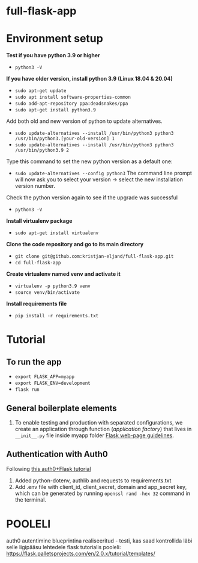 # full-flask-app
# Environment setup
**Test if you have python 3.9 or higher**
* `python3 -V`

**If you have older version, install python 3.9 (Linux 18.04 & 20.04)**
* `sudo apt-get update`
* `sudo apt install software-properties-common`
* `sudo add-apt-repository ppa:deadsnakes/ppa`
* `sudo apt-get install python3.9`

Add both old and new version of python to update alternatives.
* `sudo update-alternatives --install /usr/bin/python3 python3 /usr/bin/python3.[your-old-version] 1`
* `sudo update-alternatives --install /usr/bin/python3 python3 /usr/bin/python3.9 2`

Type this command to set the new python version as a default one:
* `sudo update-alternatives --config python3`
The command line prompt will now ask you to select your version -> select the new installation version number.

Check the python version again to see if the upgrade was successful
* `python3 -V`

**Install virtualenv package**
* `sudo apt-get install virtualenv`

**Clone the code repository and go to its main directory**
* `git clone git@github.com:kristjan-eljand/full-flask-app.git`
* `cd full-flask-app`

**Create virtualenv named venv and activate it**
* `virtualenv -p python3.9 venv`
* `source venv/bin/activate`

**Install requirements file**
* `pip install -r requirements.txt`

# Tutorial
## To run the app
* `export FLASK_APP=myapp`
* `export FLASK_ENV=development`
* `flask run`

## General boilerplate elements
1. To enable testing and production with separated configurations, we create an application through function (*application factory*) that lives in `__init__.py` file inside myapp folder [Flask web-page guidelines](https://flask.palletsprojects.com/en/2.0.x/tutorial/factory/).

## Authentication with Auth0
Following [this auth0+Flask tutorial](https://auth0.com/docs/quickstart/webapp/python)
1. Added python-dotenv, authlib and requests to requirements.txt
2. Add .env file with client_id, client_secret, domain and app_secret key, which can be generated by running `openssl rand -hex 32` command in the terminal.

# POOLELI
auth0 autentimine blueprintina realiseeritud - testi, kas saad kontrollida läbi selle ligipääsu lehtedele
flask tutorialis pooleli: https://flask.palletsprojects.com/en/2.0.x/tutorial/templates/

